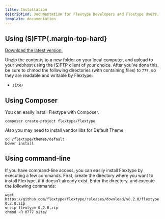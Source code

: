 ```yaml
---
title: Installation
description: Documentation for Flextype Developers and Flextype Users.
template: documentation
---
```


## Using (S)FTP{.margin-top-hard}

[Download the latest version.](http://Flextype.org/download)  

Unzip the contents to a new folder on your local computer, and upload to your webhost using the (S)FTP client of your choice. After you’ve done this, be sure to chmod the following directories (with containing files) to `777`, so they are readable and writable by Flextype:  
* `site/`


## Using Composer

You can easily install Flextype with Composer.

```
composer create-project flextype/flextype
```

Also you may need to install vendor libs for Default Theme
```
cd /flextype/themes/default  
bower install
```


## Using command-line

If you have command-line access, you can easily install Flextype by executing a few commands. First, create the directory where you want to install Flextype, if it doesn’t already exist. Enter the directory, and execute the following commands:  

```
wget https://github.com/flextype/flextype/releases/download/v0.2.0/flextype-0.2.0.zip
unzip flextype-0.2.0.zip
chmod -R 0777 site/
```
